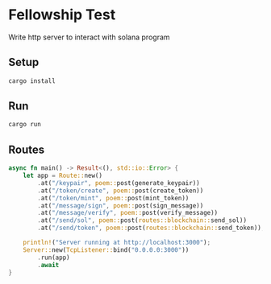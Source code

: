 # Fellowship Test

Write http server to interact with solana program

## Setup

```bash
cargo install 
```

## Run

```bash
cargo run    
```


## Routes
```rust
async fn main() -> Result<(), std::io::Error> {
    let app = Route::new()
        .at("/keypair", poem::post(generate_keypair))
        .at("/token/create", poem::post(create_token))
        .at("/token/mint", poem::post(mint_token))
        .at("/message/sign", poem::post(sign_message))
        .at("/message/verify", poem::post(verify_message))
        .at("/send/sol", poem::post(routes::blockchain::send_sol))
        .at("/send/token", poem::post(routes::blockchain::send_token));

    println!("Server running at http://localhost:3000");
    Server::new(TcpListener::bind("0.0.0.0:3000"))
        .run(app)
        .await
}
```